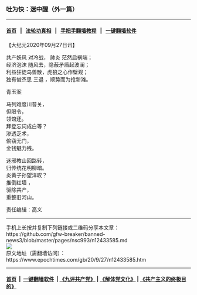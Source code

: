 ### 吐为快：迷中醒（外一篇）
------------------------

#### [首页](https://github.com/gfw-breaker/banned-news3/blob/master/README.md) &nbsp;&nbsp;|&nbsp;&nbsp; [法轮功真相](https://github.com/begood0513/basic/blob/master/README.md)  &nbsp;&nbsp;|&nbsp;&nbsp; [手把手翻墙教程](https://github.com/gfw-breaker/guides/wiki)  &nbsp;&nbsp;|&nbsp;&nbsp; [一键翻墙软件](https://github.com/gfw-breaker/nogfw/blob/master/README.md)  



<div><p>
 【大纪元2020年09月27日讯】
</p>
<p>
 <ok href="https://www.epochtimes.com/gb/tag/%E5%85%B1%E4%BA%A7%E5%A6%96%E9%A3%8E.html">
  共产妖风
 </ok>
 对冷战，
 <ok href="https://www.epochtimes.com/gb/tag/%E8%82%BA%E7%82%8E.html">
  肺炎
 </ok>
 茫然启祸端；
 <br/>
 <ok href="https://www.epochtimes.com/gb/tag/%E7%BB%8F%E6%B5%8E%E6%B3%A1%E6%B2%AB.html">
  经济泡沫
 </ok>
 随风去，隐蔽矛盾起波澜；
 <br/>
 利益狂徒鸟兽散，虎狼之心作壁观；
 <br/>
 独有俊杰思
 <ok href="https://www.epochtimes.com/gb/tag/%E4%B8%89%E9%80%80.html">
  三退
 </ok>
 ，顺势而为抢新滩。
</p>
<p>
 青玉案
</p>
<p>
 马列难度川普关，
 <br/>
 但限令，
 <br/>
 领馆还。
 <br/>
 拜登忘词成白等？
 <br/>
 渗透乏术，
 <br/>
 偷窃无门，
 <br/>
 金钱魅力残。
</p>
<p>
 迷邪教山回路转，
 <br/>
 归传统花明柳暗。
 <br/>
 炎黄子孙望洋叹？
 <br/>
 <ok href="https://www.epochtimes.com/gb/tag/%E6%8E%A8%E5%80%92%E7%BA%A2%E5%A2%99.html">
  推倒红墙
 </ok>
 ，
 <br/>
 驱除共产，
 <br/>
 重整旧河山。
</p>
<p>
 责任编辑：高义
</p>
</div>
<hr/>
手机上长按并复制下列链接或二维码分享本文章：<br/>
https://github.com/gfw-breaker/banned-news3/blob/master/pages/nsc993/n12433585.md <br/>
<a href='https://github.com/gfw-breaker/banned-news3/blob/master/pages/nsc993/n12433585.md'><img src='https://github.com/gfw-breaker/banned-news3/blob/master/pages/nsc993/n12433585.md.png'/></a> <br/>
原文地址（需翻墙访问）：https://www.epochtimes.com/gb/20/9/27/n12433585.htm


------------------------
#### [首页](https://github.com/gfw-breaker/banned-news3/blob/master/README.md) &nbsp;|&nbsp; [一键翻墙软件](https://github.com/gfw-breaker/nogfw/blob/master/README.md) &nbsp;| [《九评共产党》](https://github.com/gfw-breaker/9ping.md/blob/master/README.md#九评之一评共产党是什么) | [《解体党文化》](https://github.com/gfw-breaker/jtdwh.md/blob/master/README.md) | [《共产主义的终极目的》](https://github.com/gfw-breaker/gczydzjmd.md/blob/master/README.md)


<img src='http://gfw-breaker.win/banned-news3/pages/nsc993/n12433585.md' width='0px' height='0px'/>